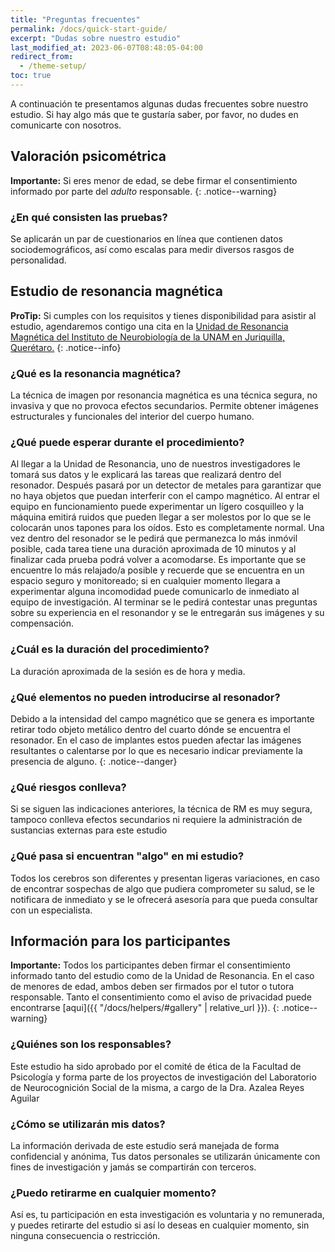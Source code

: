 ```yaml
---
title: "Preguntas frecuentes"
permalink: /docs/quick-start-guide/
excerpt: "Dudas sobre nuestro estudio"
last_modified_at: 2023-06-07T08:48:05-04:00
redirect_from:
  - /theme-setup/
toc: true
---
```


A continuación te presentamos algunas dudas frecuentes sobre nuestro estudio. Si hay algo más que te gustaría saber, por favor, no dudes en comunicarte con nosotros.

## Valoración psicométrica

**Importante:** Si eres menor de edad, se debe firmar el consentimiento informado por parte del *adulto* responsable.
{: .notice--warning}

### ¿En qué consisten las pruebas?

Se aplicarán un par de cuestionarios en línea que contienen datos sociodemográficos, así como escalas para medir diversos rasgos de personalidad.

## Estudio de resonancia magnética

**ProTip:** Si cumples con los requisitos y tienes disponibilidad para asistir al estudio, agendaremos contigo una cita en la [Unidad de Resonancia Magnética del Instituto de Neurobiología de la UNAM en Juriquilla, Querétaro.](http://www.lanirem.inb.unam.mx/)
{: .notice--info}

### ¿Qué es la resonancia magnética?

La técnica de imagen por resonancia magnética es una técnica segura, no invasiva y que no provoca efectos secundarios. Permite obtener imágenes estructurales y funcionales del interior del cuerpo humano. 

### ¿Qué puede esperar durante el procedimiento?

Al llegar a la Unidad de Resonancia, uno de nuestros investigadores le tomará sus datos y le explicará las tareas que realizará dentro del resonador. Después pasará por un detector de metales para garantizar que no haya objetos que puedan interferir con el campo magnético. Al entrar el equipo en funcionamiento puede experimentar un lígero cosquilleo y la máquina emitirá ruidos que pueden llegar a ser molestos por lo que se le colocarán unos tapones para los oídos. Esto es completamente normal. Una vez dentro del resonador se le pedirá que permanezca lo más inmóvil posible, cada tarea tiene una duración aproximada de 10 minutos y al finalizar cada prueba podrá volver a acomodarse. Es importante que se encuentre lo más relajado/a posible y recuerde que se encuentra en un espacio seguro y monitoreado; si en cualquier momento llegara a experimentar alguna incomodidad puede comunicarlo de inmediato al equipo de investigación. 
Al terminar se le pedirá contestar unas preguntas sobre su experiencia en el resonandor y se le entregarán sus imágenes y su compensación.

### ¿Cuál es la duración del procedimiento?

La duración aproximada de la sesión es de hora y media. 

### ¿Qué elementos no pueden introducirse al resonador?

Debido a la intensidad del campo magnético que se genera es importante retirar todo objeto metálico dentro del cuarto dónde se encuentra el resonador. En el caso de implantes estos pueden afectar las imágenes resultantes o calentarse por lo que es necesario indicar previamente la presencia de alguno.
{: .notice--danger}

### ¿Qué riesgos conlleva?

Si se siguen las indicaciones anteriores, la técnica de RM es muy segura, tampoco conlleva efectos secundarios ni requiere la administración de sustancias externas para este estudio 

### ¿Qué pasa si encuentran "algo" en mi estudio?

Todos los cerebros son diferentes y presentan ligeras variaciones, en caso de encontrar sospechas de algo que pudiera comprometer su salud, se le notificara de inmediato y se le ofrecerá asesoría para que pueda consultar con un especialista.

## Información para los participantes

**Importante:** Todos los participantes deben firmar el consentimiento informado tanto del estudio como de la Unidad de Resonancia. En el caso de menores de edad, ambos deben ser firmados por el tutor o tutora responsable. Tanto el consentimiento como el aviso de privacidad puede encontrarse [aqui]({{ "/docs/helpers/#gallery" | relative_url }}).
{: .notice--warning}

### ¿Quiénes son los responsables?

Este estudio ha sido aprobado por el comité de ética de la Facultad de Psicología y forma parte de los proyectos de investigación del Laboratorio de Neurocognición Social de la misma, a cargo de la Dra. Azalea Reyes Aguilar

### ¿Cómo se utilizarán mis datos?

La información derivada de este estudio será manejada de forma confidencial y anónima, Tus datos personales se utilizarán únicamente con fines de investigación y jamás se compartirán con terceros.

### ¿Puedo retirarme en cualquier momento?

Así es, tu participación en esta investigación es voluntaria y no remunerada, y puedes retirarte del estudio si así lo deseas en cualquier momento, sin ninguna consecuencia o restricción.
